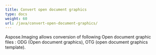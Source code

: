 ```yaml
---
title: Convert open document graphics
type: docs
weight: 60
url: /java/convert-open-document-graphics/
---
```


Aspose.Imaging allows conversion of following Open document graphic files : ODG (Open document graphics), OTG (open document graphics template).
